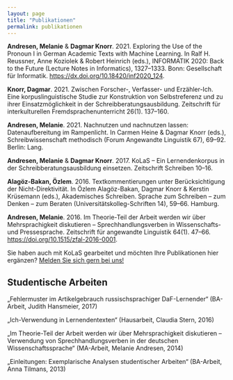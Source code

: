 ```yaml
---
layout: page
title: "Publikationen"
permalink: publikationen
---
```


**Andresen, Melanie** & **Dagmar Knorr**. 2021. Exploring the Use of the Pronoun I in German Academic Texts with Machine Learning. In Ralf H. Reussner, Anne Koziolek & Robert Heinrich (eds.), INFORMATIK 2020: Back to the Future (Lecture Notes in Informatics), 1327–1333. Bonn: Gesellschaft für Informatik. https://dx.doi.org/10.18420/inf2020_124.

**Knorr, Dagmar**. 2021. Zwischen Forscher-, Verfasser- und Erzähler-Ich. Eine korpuslinguistische Studie zur Konstruktion von Selbstreferenz und zu ihrer Einsatzmöglichkeit in der Schreibberatungsausbildung. Zeitschrift für interkulturellen Fremdsprachenunterricht 26(1). 137–160.

**Andresen, Melanie**. 2021. Nachnutzen und nachnutzen lassen: Datenaufbereitung im Rampenlicht. In Carmen Heine & Dagmar Knorr (eds.), Schreibwissenschaft methodisch (Forum Angewandte Linguistik 67), 69–92. Berlin: Lang.

**Andresen, Melanie** & **Dagmar Knorr**. 2017. KoLaS – Ein Lernendenkorpus in der Schreibberatungsausbildung einsetzen. Zeitschrift Schreiben 10–16.

**Alagöz-Bakan, Özlem**. 2016. Textkommentierungen unter Berücksichtigung der Nicht-Direktivität. In Özlem Alagöz-Bakan, Dagmar Knorr & Kerstin Krüsemann (eds.), Akademisches Schreiben. Sprache zum Schreiben – zum Denken – zum Beraten (Universitätskolleg-Schriften 14), 59–66. Hamburg.

**Andresen, Melanie**. 2016. Im Theorie-Teil der Arbeit werden wir über Mehrsprachigkeit diskutieren – Sprechhandlungsverben in Wissenschafts- und Pressesprache. Zeitschrift für angewandte Linguistik 64(1). 47–66. https://doi.org/10.1515/zfal-2016-0001.

Sie haben auch mit KoLaS gearbeitet und möchten Ihre Publikationen hier ergänzen? [Melden Sie sich gern bei uns!](kontakt)

## Studentische Arbeiten

„Fehlermuster im Artikelgebrauch russischsprachiger DaF-Lernender“ (BA-Arbeit, Judith Hansmeier, 2017)

„Ich-Verwendung in Lernendentexten“ (Hausarbeit, Claudia Stern, 2016)

„Im Theorie-Teil der Arbeit werden wir über Mehrsprachigkeit diskutieren – Verwendung von Sprechhandlungsverben in der deutschen Wissenschaftssprache“ (MA-Arbeit, Melanie Andresen, 2014)

„Einleitungen: Exemplarische Analysen studentischer Arbeiten“ (BA-Arbeit, Anna Tilmans, 2013)




